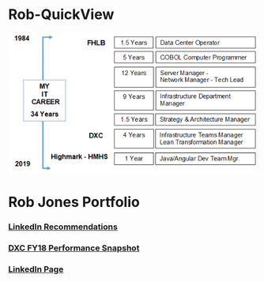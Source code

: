 # Rob-QuickView
![Career Image](https://github.com/rjones187/Rob-QuickView/blob/master/Rob-Career.png)

# Rob Jones Portfolio
### [LinkedIn Recommendations](https://github.com/rjones187/Rob-QuickView/blob/master/LinkedIn-Recommendations.docx)
### [DXC FY18 Performance Snapshot](https://github.com/rjones187/Rob-QuickView/blob/master/FY18-DXC-Perf-Review.JPG)
### [LinkedIn Page](https://www.linkedin.com/in/jonesr1/)
